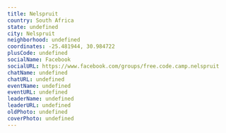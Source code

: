 ```yaml
---
title: Nelspruit
country: South Africa
state: undefined
city: Nelspruit
neighborhood: undefined
coordinates: -25.481944, 30.984722
plusCode: undefined
socialName: Facebook
socialURL: https://www.facebook.com/groups/free.code.camp.nelspruit
chatName: undefined
chatURL: undefined
eventName: undefined
eventURL: undefined
leaderName: undefined
leaderURL: undefined
oldPhoto: undefined
coverPhoto: undefined
---
```

